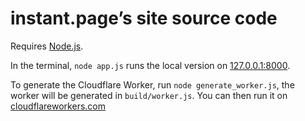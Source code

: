 # instant.page’s site source code

Requires [Node.js](https://nodejs.org/en/).

In the terminal, `node app.js` runs the local version on [127.0.0.1:8000](http://127.0.0.1:8000/).

To generate the Cloudflare Worker, run `node generate_worker.js`, the worker will be generated in `build/worker.js`. You can then run it on [cloudflareworkers.com](https://cloudflareworkers.com/)
